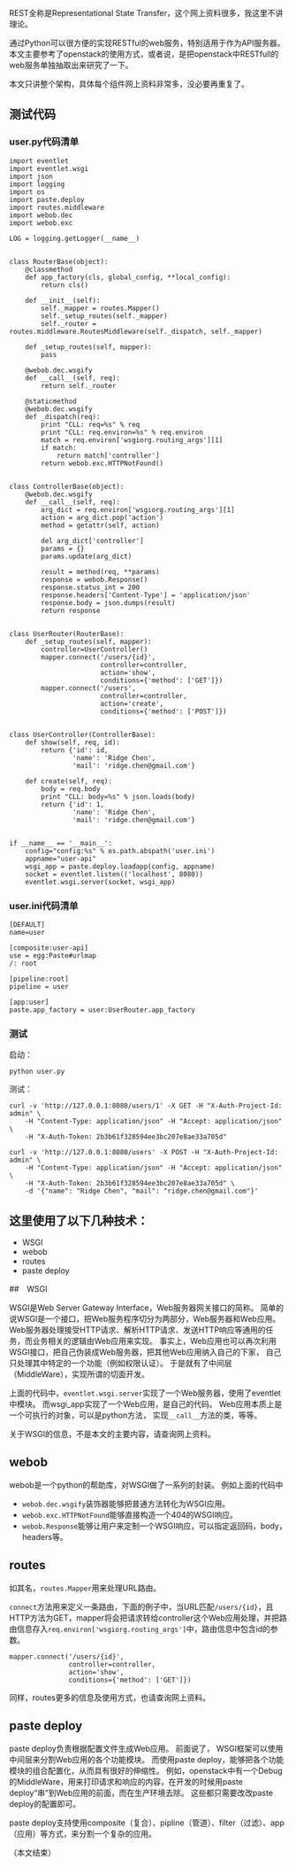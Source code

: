 REST全称是Representational State Transfer，这个网上资料很多，我这里不讲理论。

通过Python可以很方便的实现RESTful的web服务，特别适用于作为API服务器。 本文主要参考了openstack的使用方式，或者说，是把openstack中RESTfull的web服务单独抽取出来研究了一下。

本文只讲整个架构，具体每个组件网上资料非常多，没必要再重复了。

## 测试代码

### user.py代码清单

    import eventlet
    import eventlet.wsgi
    import json
    import logging
    import os
    import paste.deploy
    import routes.middleware
    import webob.dec
    import webob.exc
    
    LOG = logging.getLogger(__name__)
    
    
    class RouterBase(object):
        @classmethod 
        def app_factory(cls, global_config, **local_config):
            return cls()
    
        def __init__(self):
            self._mapper = routes.Mapper()
            self._setup_routes(self._mapper)
            self._router = routes.middleware.RoutesMiddleware(self._dispatch, self._mapper)
    
        def _setup_routes(self, mapper):
            pass
    
        @webob.dec.wsgify
        def __call__(self, req):
            return self._router
    
        @staticmethod
        @webob.dec.wsgify
        def _dispatch(req):
            print "CLL: req=%s" % req
            print "CLL: req.environ=%s" % req.environ
            match = req.environ['wsgiorg.routing_args'][1]
            if match:
                return match['controller']
            return webob.exc.HTTPNotFound()
    
    
    class ControllerBase(object):
        @webob.dec.wsgify
        def __call__(self, req):
            arg_dict = req.environ['wsgiorg.routing_args'][1]
            action = arg_dict.pop('action')
            method = getattr(self, action)
    
            del arg_dict['controller']
            params = {}
            params.update(arg_dict)
    
            result = method(req, **params)
            response = webob.Response()
            response.status_int = 200
            response.headers['Content-Type'] = 'application/json'
            response.body = json.dumps(result)
            return response
    
    
    class UserRouter(RouterBase):
        def _setup_routes(self, mapper):
            controller=UserController()
            mapper.connect('/users/{id}',
                           controller=controller,
                           action='show',
                           conditions={'method': ['GET']})
            mapper.connect('/users',
                           controller=controller,
                           action='create',
                           conditions={'method': ['POST']})
    
    
    class UserController(ControllerBase):
        def show(self, req, id):
            return {'id': id,
                    'name': 'Ridge Chen',
                    'mail': 'ridge.chen@gmail.com'}
    
        def create(self, req):
            body = req.body
            print "CLL: body=%s" % json.loads(body)
            return {'id': 1,
                    'name': 'Ridge Chen',
                    'mail': 'ridge.chen@gmail.com'}
    
    
    if __name__ == '__main__':
        config="config:%s" % os.path.abspath('user.ini')
        appname="user-api"
        wsgi_app = paste.deploy.loadapp(config, appname)
        socket = eventlet.listen(('localhost', 8080))
        eventlet.wsgi.server(socket, wsgi_app)

### user.ini代码清单

    [DEFAULT]
    name=user
    
    [composite:user-api]
    use = egg:Paste#urlmap
    /: root
    
    [pipeline:root]
    pipeline = user
    
    [app:user]
    paste.app_factory = user:UserRouter.app_factory

### 测试

启动：

    python user.py

测试：

    curl -v 'http://127.0.0.1:8080/users/1' -X GET -H "X-Auth-Project-Id: admin" \
        -H "Content-Type: application/json" -H "Accept: application/json" \
        -H "X-Auth-Token: 2b3b61f328594ee3bc207e8ae33a705d"

    curl -v 'http://127.0.0.1:8080/users' -X POST -H "X-Auth-Project-Id: admin" \
        -H "Content-Type: application/json" -H "Accept: application/json" \
        -H "X-Auth-Token: 2b3b61f328594ee3bc207e8ae33a705d" \
        -d '{"name": "Ridge Chen", "mail": "ridge.chen@gmail.com"}'

## 这里使用了以下几种技术：

- WSGI
- webob
- routes
- paste deploy

##　WSGI

WSGI是Web Server Gateway Interface，Web服务器网关接口的简称。 简单的说WSGI是一个接口，把Web服务程序切分为两部分，Web服务器和Web应用。 Web服务器处理接受HTTP请求、解析HTTP请求、发送HTTP响应等通用的任务，而业务相关的逻辑由Web应用来实现。 事实上，Web应用也可以再次利用WSGI接口，把自己伪装成Web服务器，把其他Web应用纳入自己的下家， 自己只处理其中特定的一个功能（例如权限认证）。 于是就有了中间层（MiddleWare），实现所谓的切面开发。

上面的代码中，`eventlet.wsgi.server`实现了一个Web服务器，使用了eventlet中模块。 而wsgi_app实现了一个Web应用，是自己的代码。 Web应用本质上是一个可执行的对象，可以是python方法， 实现`__call__`方法的类，等等。

关于WSGI的信息，不是本文的主要内容，请查询网上资料。

## webob

webob是一个python的帮助库，对WSGI做了一系列的封装。 例如上面的代码中

- `webob.dec.wsgify`装饰器能够把普通方法转化为WSGI应用。
- `webob.exc.HTTPNotFound`能够直接构造一个404的WSGI响应。
- `webob.Response`能够让用户来定制一个WSGI响应，可以指定返回码，body，headers等。

## routes

如其名，`routes.Mapper`用来处理URL路由。

`connect`方法用来定义一条路由，下面的例子中，当URL匹配`/users/{id}`，且HTTP方法为GET，mapper将会把请求转给controller这个Web应用处理，并把路由信息存入`req.environ['wsgiorg.routing_args']`中，路由信息中包含id的参数。

    mapper.connect('/users/{id}',
                   controller=controller,
                   action='show',
                   conditions={'method': ['GET']})

同样，routes更多的信息及使用方式，也请查询网上资料。

## paste deploy

paste deploy负责根据配置文件生成Web应用。 前面说了， WSGI框架可以使用中间层来分割Web应用的各个功能模块。 而使用paste deploy，能够把各个功能模块的组合配置化，从而具有很好的伸缩性。 例如，openstack中有一个Debug的MiddleWare，用来打印请求和响应的内容，在开发的时候用paste deploy“串”到Web应用的前面，而在生产环境去除。 这些都只需要改改paste deploy的配置即可。

paste deploy支持使用composite（复合）、pipline（管道）、filter（过滤）、app（应用）等方式，来分割一个复杂的应用。 

（本文结束）

 